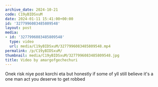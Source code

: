 ```yaml
---
archive_date: 2024-10-21
code: C19yBIDSxuM
date: 2024-01-11 15:41:00+00:00
id: '3277996083485809548'
layout: post
media:
- id: '3277996083485809548'
  type: video
  url: media/C19yBIDSxuM/3277996083485809548.mp4
permalink: /p/C19yBIDSxuM/
thumbnail: media/C19yBIDSxuM/3277996083485809548.jpg
title: Video by amargofgechechuri
---
```


Onek risk niye post korchi eta but honestly if some of yll still believe it's a one man act you deserve to get robbed